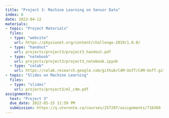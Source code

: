 ```yaml
---
title: "Project 3: Machine Learning on Sensor Data"
index: 6
date: 2023-04-12
materials:
- topic: "Project Materials"
  files: 
  - type: "website"
    url: https://physionet.org/content/challenge-2019/1.0.0/
  - type: "handout"
    url: projects/project3/project3_handout.pdf
  - type: "notebook"
    url: projects/project3/project3_notebook.ipynb
  - type: "colab"
    url: https://colab.research.google.com/github/C4M-UofT/C4M-UofT.github.io/blob/master/projects/project3/project3_notebook.ipynb
- topic: "Slides on Machine Learning"
  files:
  - type: "slides"
    url: projects/project3/ml_c4m.pdf
assignments:
  text: "Project 3"
  due_date: 2022-05-25 11:59 PM
  submission: https://q.utoronto.ca/courses/257297/assignments/716369
---
```

